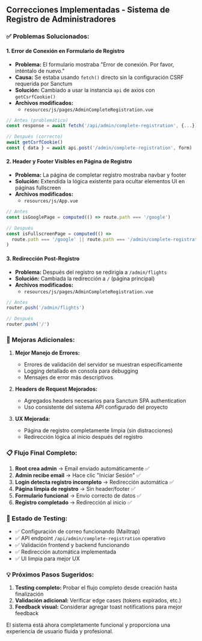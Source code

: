## Correcciones Implementadas - Sistema de Registro de Administradores

### ✅ Problemas Solucionados:

#### 1. **Error de Conexión en Formulario de Registro**
- **Problema:** El formulario mostraba "Error de conexión. Por favor, inténtalo de nuevo."
- **Causa:** Se estaba usando `fetch()` directo sin la configuración CSRF requerida por Sanctum
- **Solución:** Cambiado a usar la instancia `api` de axios con `getCsrfCookie()`
- **Archivos modificados:**
  - `resources/js/pages/AdminCompleteRegistration.vue`
  
```javascript
// Antes (problemático)
const response = await fetch('/api/admin/complete-registration', {...})

// Después (correcto)
await getCsrfCookie()
const { data } = await api.post('/admin/complete-registration', form)
```

#### 2. **Header y Footer Visibles en Página de Registro**
- **Problema:** La página de completar registro mostraba navbar y footer
- **Solución:** Extendida la lógica existente para ocultar elementos UI en páginas fullscreen
- **Archivos modificados:**
  - `resources/js/App.vue`

```javascript
// Antes
const isGooglePage = computed(() => route.path === '/google')

// Después  
const isFullscreenPage = computed(() => 
  route.path === '/google' || route.path === '/admin/complete-registration'
)
```

#### 3. **Redirección Post-Registro**
- **Problema:** Después del registro se redirigía a `/admin/flights`
- **Solución:** Cambiada la redirección a `/` (página principal)
- **Archivos modificados:**
  - `resources/js/pages/AdminCompleteRegistration.vue`

```javascript
// Antes
router.push('/admin/flights')

// Después
router.push('/')
```

### 🔧 Mejoras Adicionales:

1. **Mejor Manejo de Errores:**
   - Errores de validación del servidor se muestran específicamente
   - Logging detallado en consola para debugging
   - Mensajes de error más descriptivos

2. **Headers de Request Mejorados:**
   - Agregados headers necesarios para Sanctum SPA authentication
   - Uso consistente del sistema API configurado del proyecto

3. **UX Mejorada:**
   - Página de registro completamente limpia (sin distracciones)
   - Redirección lógica al inicio después del registro

### 📋 Flujo Final Completo:

1. **Root crea admin** → Email enviado automáticamente ✅
2. **Admin recibe email** → Hace clic "Iniciar Sesión" ✅
3. **Login detecta registro incompleto** → Redirección automática ✅
4. **Página limpia de registro** → Sin header/footer ✅
5. **Formulario funcional** → Envío correcto de datos ✅
6. **Registro completado** → Redirección al inicio ✅

### 🧪 Estado de Testing:

- ✅ Configuración de correo funcionando (Mailtrap)
- ✅ API endpoint `/api/admin/complete-registration` operativo
- ✅ Validación frontend y backend funcionando
- ✅ Redirección automática implementada
- ✅ UI limpia para mejor UX

### 💡 Próximos Pasos Sugeridos:

1. **Testing completo:** Probar el flujo completo desde creación hasta finalización
2. **Validación adicional:** Verificar edge cases (tokens expirados, etc.)
3. **Feedback visual:** Considerar agregar toast notifications para mejor feedback

El sistema está ahora completamente funcional y proporciona una experiencia de usuario fluida y profesional.